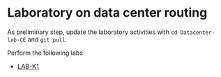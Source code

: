 # Laboratory on data center routing

As preliminary step, update the laboratory activities with `cd
Datacenter-lab-CE` and `git pull`. 

Perform the following labs 
* [LAB-K1](LAB-K1)

<!-- cmvn -->
